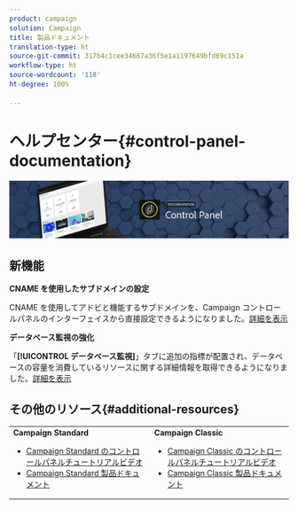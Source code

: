 ```yaml
---
product: campaign
solution: Campaign
title: 製品ドキュメント
translation-type: ht
source-git-commit: 317b4c1cee34667a36f5e1a1197649bfd69c151a
workflow-type: ht
source-wordcount: '118'
ht-degree: 100%

---
```



# ヘルプセンター{#control-panel-documentation}

![](assets/do-not-localize/banner.png)

## 新機能


**CNAME を使用したサブドメインの設定**

CNAME を使用してアドビと機能するサブドメインを、Campaign コントロールパネルのインターフェイスから直接設定できるようになりました。[詳細を表示](subdomains-certificates/using/setting-up-new-subdomain.md)

**データベース監視の強化**

「**[!UICONTROL データベース監視]**」タブに追加の指標が配置され、データベースの容量を消費しているリソースに関する詳細情報を取得できるようになりました。[詳細を表示](performance-monitoring/using/database-monitoring.md)

## その他のリソース{#additional-resources}

<table>
    <tr>
        <td><b>Campaign Standard</b><br/>
        <ul>
            <li><a href="https://experienceleague.adobe.com/docs/campaign-standard-learn/control-panel/control-panel-overview.html?lang=ja">Campaign Standard のコントロールパネルチュートリアルビデオ</a></li>
            <li><a href="https://docs.adobe.com/content/help/ja-JP/campaign-standard/using/campaign-standard-home.html">Campaign Standard 製品ドキュメント</a></li>
        </ul>
        </td>
        <td><b>Campaign Classic</b><br/>
        <ul>
            <li><a href="https://experienceleague.adobe.com/docs/campaign-classic-learn/control-panel/control-panel-overview.html?lang=ja">Campaign Classic のコントロールパネルチュートリアルビデオ</a></li>
            <li><a href="https://docs.adobe.com/content/help/ja-JP/campaign-classic/using/campaign-classic-home.html">Campaign Classic 製品ドキュメント</a></li>
        </ul>
        </td>
    </tr>
</table>
